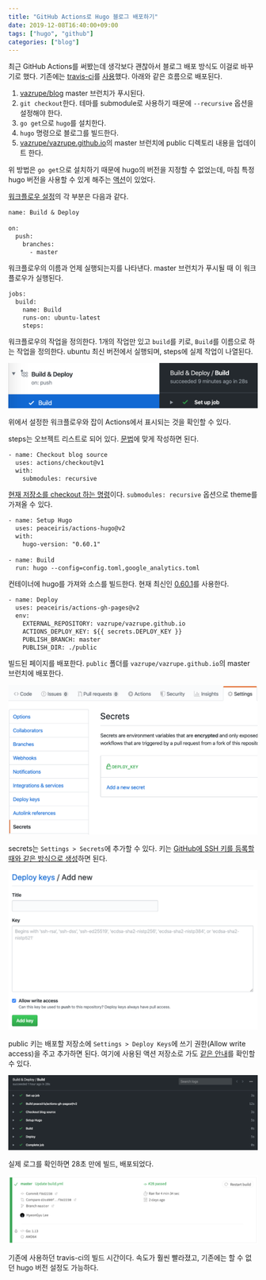 ```yaml
---
title: "GitHub Actions로 Hugo 블로그 배포하기"
date: 2019-12-08T16:40:00+09:00
tags: ["hugo", "github"]
categories: ["blog"]
---
```


 최근 GitHub Actions를 써봤는데 생각보다 괜찮아서 블로그 배포 방식도 이걸로 바꾸기로 했다. 기존에는 [travis-ci](https://travis-ci.org/)를 [사용](https://github.com/vazrupe/blog/blob/ce55ce6ea2811d037a9fefb00b2a02f81349aa66/.travis.yml)했다. 아래와 같은 흐름으로 배포된다.

1. [vazrupe/blog](https://github.com/vazrupe/blog) master 브런치가 푸시된다.
2. `git checkout`한다. 테마를 submodule로 사용하기 때문에 `--recursive` 옵션을 설정해야 한다.
3. `go get`으로 `hugo`를 설치한다.
4. `hugo` 명령으로 블로그를 빌드한다.
5. [vazrupe/vazrupe.github.io](https://github.com/vazrupe/vazrupe.github.io)의 master 브런치에 public 디렉토리 내용을 업데이트 한다.

 위 방법은 `go get`으로 설치하기 때문에 hugo의 버전을 지정할 수 없었는데, 마침 특정 hugo 버전을 사용할 수 있게 해주는 [액션](https://github.com/peaceiris/actions-hugo)이 있었다.

 [워크플로우 설정](https://github.com/vazrupe/blog/blob/e5ca657f7d61a41d0327fd40b99013ab458ccf9c/.github/workflows/build.yml)의 각 부분은 다음과 같다.

```
name: Build & Deploy

on:
  push:
    branches:
      - master
```

 워크플로우의 이름과 언제 실행되는지를 나타낸다. master 브런치가 푸시될 때 이 워크플로우가 실행된다.

```
jobs:
  build:
    name: Build
    runs-on: ubuntu-latest
    steps:
```

 워크플로우의 작업을 정의한다. 1개의 작업만 있고 `build`를 키로, `Build`를 이름으로 하는 작업을 정의한다.
 ubuntu 최신 버전에서 실행되며, steps에 실제 작업이 나열된다.

![in github actions](img/01.png)

 위에서 설정한 워크플로우와 잡이 Actions에서 표시되는 것을 확인할 수 있다.

 steps는 오브젝트 리스트로 되어 있다. [문법]((https://ko.wikipedia.org/wiki/YAML#%ED%95%B4%EC%8B%9C%EC%9D%98_%EB%A6%AC%EC%8A%A4%ED%8A%B8))에 맞게 작성하면 된다.

```
- name: Checkout blog source
  uses: actions/checkout@v1
  with:
    submodules: recursive
```

 [현재 저장소를 checkout 하는 명령](https://github.com/actions/checkout/tree/releases/v1)이다. `submodules: recursive` 옵션으로 theme를 가져올 수 있다.

```
- name: Setup Hugo
  uses: peaceiris/actions-hugo@v2
  with:
    hugo-version: "0.60.1"

- name: Build
  run: hugo --config=config.toml,google_analytics.toml
```

 컨테이너에 hugo를 가져와 소스를 빌드한다. 현재 최신인 [0.60.1](https://github.com/gohugoio/hugo/releases/tag/v0.60.1)를 사용한다.

```
- name: Deploy
  uses: peaceiris/actions-gh-pages@v2
  env:
    EXTERNAL_REPOSITORY: vazrupe/vazrupe.github.io
    ACTIONS_DEPLOY_KEY: ${{ secrets.DEPLOY_KEY }}
    PUBLISH_BRANCH: master
    PUBLISH_DIR: ./public
```

 빌드된 페이지를 배포한다. `public` 폴더를 `vazrupe/vazrupe.github.io`의 master 브런치에 배포한다.

![github repo secret](img/02.png)

 secrets는 `Settings > Secrets`에 추가할 수 있다. 키는 [GitHub에 SSH 키를 등록할 때와 같은 방식으로 생성](https://help.github.com/en/github/authenticating-to-github/generating-a-new-ssh-key-and-adding-it-to-the-ssh-agent)하면 된다.

![add deploy key](img/03.png)

 public 키는 배포할 저장소에 `Settings > Deploy Keys`에 쓰기 권한(Allow write access)을 주고 추가하면 된다. 여기에 사용된 액션 저장소로 가도 [같은 안내](https://github.com/peaceiris/actions-gh-pages/tree/v2.5.0#1-add-ssh-deploy-key)를 확인할 수 있다.

![github actions deploy time (28s)](img/04.png)

 실제 로그를 확인하면 28초 만에 빌드, 배포되었다.

![travis-ci deploy time (4m 34s)](img/05.png)

 기존에 사용하던 travis-ci의 빌드 시간이다. 속도가 훨씬 빨라졌고, 기존에는 할 수 없던 hugo 버전 설정도 가능하다.